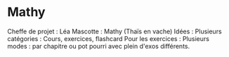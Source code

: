 # Mathy
Cheffe de projet : Léa
Mascotte : Mathy (Thaïs en vache)
Idées :
Plusieurs catégories : Cours, exercices, flashcard
Pour les exercices : Plusieurs modes : par chapitre ou pot pourri avec plein d'exos différents.
